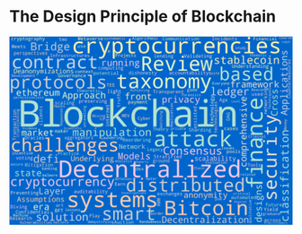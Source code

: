 # The Design Principle of Blockchain

<img src="./figs/wordcloud_blue.png" alt="drawing" width="800"/>
